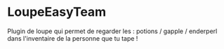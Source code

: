 # LoupeEasyTeam
Plugin de loupe qui permet de regarder les : potions / gapple / enderperl dans l'inventaire de la personne que tu tape ! 

